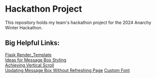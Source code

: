 # Hackathon Project

This repository holds my team's hackathon project for the 2024 Anarchy Winter Hackathon.

## Big Helpful Links:
[Flask Render_Template](https://www.digitalocean.com/community/tutorials/how-to-use-templates-in-a-flask-application) \
[Ideas for Message Box Styling](https://www.youtube.com/watch?v=mkXdvs8H7TA) \
[Achieving Vertical Scroll](https://www.geeksforgeeks.org/making-a-div-vertically-scrollable-using-css/) \
[Updating Message Box Without Refreshing Page](https://ayumitanaka13.medium.com/how-to-use-ajax-with-python-flask-729c0a8e5346)
[Custom Font](https://scalablecss.com/setup-custom-fonts-with-font-face/)
